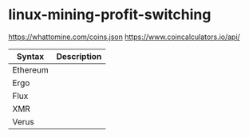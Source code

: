 # linux-mining-profit-switching

https://whattomine.com/coins.json
https://www.coincalculators.io/api/

| Syntax      | Description |
| ----------- | ----------- |
| Ethereum    |             |
| Ergo        |             |
| Flux        |             |
| XMR         |             |
| Verus       |             |
